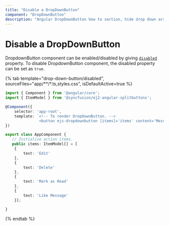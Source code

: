 ```yaml
---
title: "Disable a DropDownButton"
component: "DropDownButton"
description: "Angular DropDownButton how to section, hide drop down arrow, group popup items using list view component, dialog open on popup item click."
---
```


# Disable a DropDownButton

DropdownButton component can be enabled/disabled by giving [`disabled`](../../api/drop-down-button#disabled) property.
To disable DropdownButton component, the disabled property can be set as `true`.

{% tab template="drop-down-button/disabled", sourceFiles="app/**/*.ts,styles.css", isDefaultActive=true %}

```typescript
import { Component } from '@angular/core';
import { ItemModel } from '@syncfusion/ej2-angular-splitbuttons';

@Component({
    selector: 'app-root',
    template: `<!-- To render DropDownButton. -->
               <button ejs-dropdownbutton [items]='items' content='Message' iconCss='ddb-icons e-message' disabled='true'></button>`
})

export class AppComponent {
   // Initialize action items.
   public items: ItemModel[] = [
    {
        text: 'Edit'
    },
    {
        text: 'Delete'
    },
    {
        text: 'Mark as Read'
    },
    {
        text: 'Like Message'
    }];

}
```

{% endtab %}